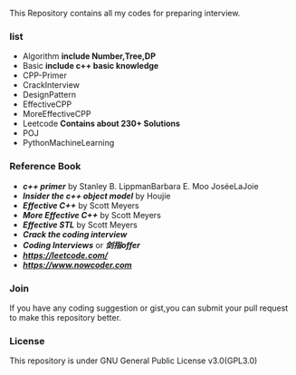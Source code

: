 This Repository contains all my codes for preparing interview.

### list
- Algorithm **include Number,Tree,DP**
- Basic **include c++ basic knowledge**
- CPP-Primer 
- CrackInterview
- DesignPattern
- EffectiveCPP
- MoreEffectiveCPP
- Leetcode **Contains about 230+ Solutions**
- POJ
- PythonMachineLearning

### Reference Book
- **_c++ primer_** by Stanley B. LippmanBarbara E. Moo JoséeLaJoie 
- **_Insider the c++ object  model_** by Houjie
- **_Effective C++_** by Scott Meyers
- **_More Effective C++_** by Scott Meyers
- **_Effective STL_** by Scott Meyers
- **_Crack the coding interview_**
- **_Coding Interviews_** or **_剑指offer_**
- **_https://leetcode.com/_**
- **_https://www.nowcoder.com_**


### Join
If you have any coding suggestion or gist,you can submit your pull request to make this repository better.


### License
This repository is under GNU General Public License v3.0(GPL3.0)
